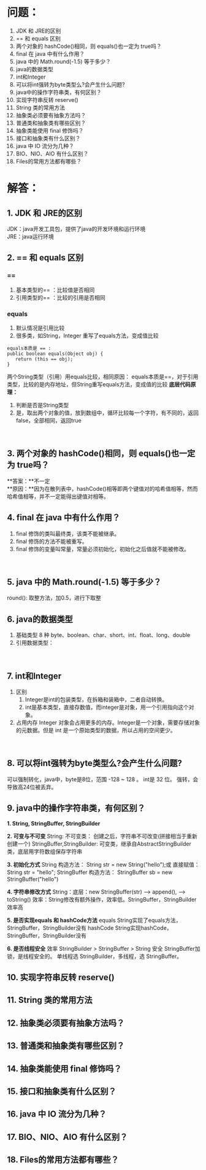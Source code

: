 # 问题：
1. JDK 和 JRE的区别
2. == 和 equals 区别
3. 两个对象的 hashCode()相同，则 equals()也一定为 true吗？
4. final 在 java 中有什么作用？
5. java 中的 Math.round(-1.5) 等于多少？
6. java的数据类型
7. int和Integer
8. 可以将int强转为byte类型么?会产生什么问题?
9. java中的操作字符串类，有何区别？ 
10. 实现字符串反转 reserve()
11. String 类的常用方法
12. 抽象类必须要有抽象方法吗？
13.  普通类和抽象类有哪些区别？
14. 抽象类能使用 final 修饰吗？
15. 接口和抽象类有什么区别？
16. java 中 IO 流分为几种？
17. BIO、NIO、AIO 有什么区别？
18. Files的常用方法都有哪些？




# 解答：
##  1. JDK 和 JRE的区别
JDK：java开发工具包，提供了java的开发环境和运行环境
<br>JRE：java运行环境
<br>
##  2. == 和 equals 区别
### == 
1. 基本类型的== ：比较值是否相同
2. 引用类型的== ：比较的引用是否相同
### equals
1. 默认情况是引用比较
2. 很多类，如String，Integer 重写了equals方法，变成值比较
    
  ```
  equals本质是 == :
  public boolean equals(Object obj) {
     return (this == obj);
  }
  ```
两个String类型（引用）用equals比较，相同原因：
equals本质是==，对于引用类型，比较的是内存地址，但String重写equals方法，变成值的比较
**底层代码原理：**
1. 判断是否是String类型
2. 是，取出两个对象的值，放到数组中，循环比较每一个字符，有不同的，返回false，全部相同，返回true

<br>

## 3. 两个对象的 hashCode()相同，则 equals()也一定为 true吗？
**答案：**不一定<br>
**原因：**因为在散列表中，hashCode()相等即两个键值对的哈希值相等，然而哈希值相等，并不一定能得出键值对相等。
<br>
##  4. final 在 java 中有什么作用？
1. final 修饰的类叫最终类，该类不能被继承。
2. final 修饰的方法不能被重写。
3. final 修饰的变量叫常量，常量必须初始化，初始化之后值就不能被修改。
<br>

## 5. java 中的 Math.round(-1.5) 等于多少？
round(): 取整方法，加0.5，进行下取整
<br>

## 6. java的数据类型
1. 基础类型 8 种
	byte、boolean、char、short、int、float、long、double
2. 引用数据类型：
<br>

## 7. int和Integer
1. 区别
	1. Integer是int的包装类型，在拆箱和装箱中，二者自动转换。
	2. int是基本类型，直接存数值，而integer是对象，用一个引用指向这个对象。
2. 占用内存
	Integer 对象会占用更多的内存。Integer是一个对象，需要存储对象的元数据。但是 int 是一个原始类型的数据，所以占用的空间更少。
<br>

## 8. 可以将int强转为byte类型么?会产生什么问题?
可以强制转化，java中，byte是8位，范围 -128 ~ 128 。
int是 32 位。 强转，会导致高24位被丢弃。
<br>


## 9. java中的操作字符串类，有何区别？
**1. String, StringBuffer, StringBuilder**

**2. 可变与不可变**
	String: 不可变类： 创建之后，字符串不可改变(拼接相当于重新创建一个)
	StringBuffer,StringBuilder: 可变类，继承自AbstractStringBuilder类，底层用字符数组保存字符串
	
**3. 初始化方式**
	String 
		构造方法： String str = new String("hello");或 
		直接赋值： String str = "hello";
	StringBuffer
		构造方法： StringBuffer sb = new StringBuffer("hello")
		
**4. 字符串修改方式**
	String：底层：new StringBuffer(str) -->  append(), --> toString()
	效率：String修改有额外操作，效率低。StringBuffer，StringBuilder效率高
	
**5. 是否实现equals 和  hashCode方法**
	equals
		String实现了equals方法，StringBuffer，StringBuilder没有
	hashCode
		String实现hashCode，StringBuffer，StringBuilder没有
		
**6. 是否线程安全**
	效率
		StringBuilder  >  StringBuffer  > String
	安全
		StringBuffer加锁，是线程安全的。
		单线程选 StringBuilder，多线程，选 StringBuffer。

## 10. 实现字符串反转 reserve()

## 11. String 类的常用方法

## 12. 抽象类必须要有抽象方法吗？

## 13. 普通类和抽象类有哪些区别？

## 14. 抽象类能使用 final 修饰吗？

## 15. 接口和抽象类有什么区别？

## 16. java 中 IO 流分为几种？

## 17. BIO、NIO、AIO 有什么区别？

## 18. Files的常用方法都有哪些？

